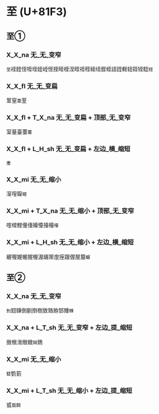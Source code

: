 # 至 (U+81F3) 

## 至①

### X_X_na 无_无_变窄
`至`䘭䬹侄咥垤姪峌恎挃晊桎洷眰祬秷絰绖胵蛭誈跮輊轾銍铚駤`臸`

### X_X_fl 无_无_变扁
䇪窒`耋`荎

### X_X_fl + T_X_na 无_无_变扁 + 顶部_无_变窄
室䑓臺薹`籉`

### X_X_fl + L_H_sh 无_无_变扁 + 左边_横_缩短
`耊`

### X_X_mi 无_无_缩小
潌㗧䏄`螲`

### X_X_mi + T_X_na 无_无_缩小 + 顶部_无_变窄
㗌榁鰘㒗儓嬯懛擡檯`㘆`

### X_X_mi + L_H_sh 无_无_缩小 + 左边_横_缩短
䌂喔媉幄握楃渥龌厔庢痓䠎偓屋箼`齷`

## 至②

### X_X_na 无_无_变窄
`到`䑒䶍倒剭捯椡致臵臶郅臻`㰉`

### X_X_na + L_T_sh 无_无_变窄 + 左边_提_缩短
㨖㮹㴛䞃緻`臹`鵄

### X_X_mi 无_无_缩小
`㬜`箌菿

### X_X_mi + L_T_sh 无_无_缩小 + 左边_提_缩短
㦶`臷䦯`
